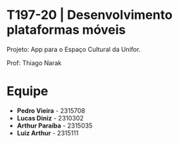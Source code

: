 # T197-20 | Desenvolvimento plataformas móveis

Projeto: App para o Espaço Cultural da Unifor.

Prof: Thiago Narak

# Equipe
- **Pedro Vieira** - 2315708
- **Lucas Diniz** - 2310302
- **Arthur Paraíba** - 2315035
- **Luiz Arthur** - 2315111


